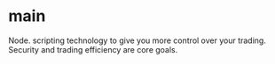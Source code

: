 # main
Node. scripting technology to give you more control over your trading. Security and trading efficiency are core goals.

